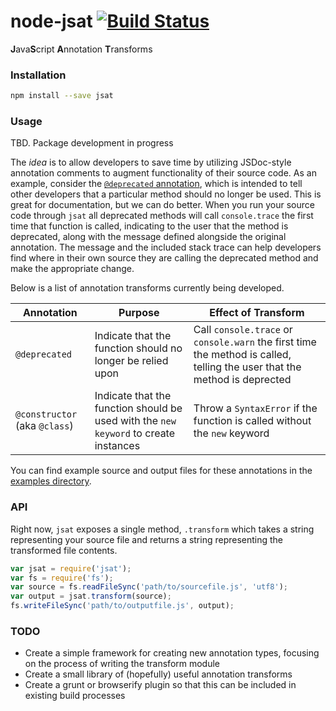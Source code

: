 # node-jsat [![Build Status](https://travis-ci.org/jackwanders/node-jsat.svg?branch=master)](https://travis-ci.org/jackwanders/node-jsat)

**J**ava**S**cript **A**nnotation **T**ransforms

### Installation

```bash
npm install --save jsat
```

### Usage

TBD. Package development in progress

The *idea* is to allow developers to save time by utilizing JSDoc-style annotation comments to augment functionality of their source code. As an example, consider the [`@deprecated` annotation](http://usejsdoc.org/tags-deprecated.html), which is intended to tell other developers that a particular method should no longer be used. This is great for documentation, but we can do better. When you run your source code through `jsat` all deprecated methods will call `console.trace` the first time that function is called, indicating to the user that the method is deprecated, along with the message defined alongside the original annotation. The message and the included stack trace can help developers find where in their own source they are calling the deprecated method and make the appropriate change.

Below is a list of annotation transforms currently being developed.

| Annotation | Purpose | Effect of Transform
|------------|---------|---------------------
| `@deprecated` | Indicate that the function should no longer be relied upon | Call `console.trace` or `console.warn` the first time the method is called, telling the user that the method is deprected
| `@constructor` (aka `@class`) | Indicate that the function should be used with the `new keyword` to create instances | Throw a `SyntaxError` if the function is called without the `new` keyword

You can find example source and output files for these annotations in the [examples directory](examples).

### API

Right now, `jsat` exposes a single method, `.transform` which takes a string representing your source file and returns a string representing the transformed file contents.

```javascript
var jsat = require('jsat');
var fs = require('fs');
var source = fs.readFileSync('path/to/sourcefile.js', 'utf8');
var output = jsat.transform(source);
fs.writeFileSync('path/to/outputfile.js', output);
```

### TODO

* Create a simple framework for creating new annotation types, focusing on the process of writing the transform module
* Create a small library of (hopefully) useful annotation transforms
* Create a grunt or browserify plugin so that this can be included in existing build processes
